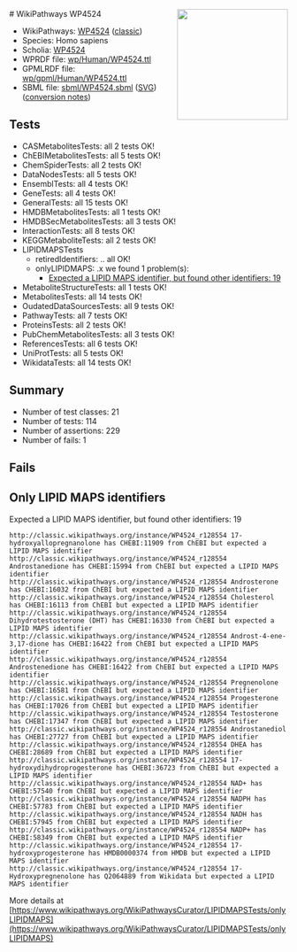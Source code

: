 <img style="float: right; width: 200px" src="https://upload.wikimedia.org/wikipedia/commons/thumb/8/83/Wplogo_with_text_500.png/640px-Wplogo_with_text_500.png" />
# WikiPathways WP4524

* WikiPathways: [WP4524](https://wikipathways.org/pathways/WP4524) ([classic](https://classic.wikipathways.org/instance/WP4524))
* Species: Homo sapiens
* Scholia: [WP4524](https://scholia.toolforge.org/wikipathways/WP4524)
* WPRDF file: [wp/Human/WP4524.ttl](../wp/Human/WP4524.ttl)
* GPMLRDF file: [wp/gpml/Human/WP4524.ttl](../wp/gpml/Human/WP4524.ttl)
* SBML file: [sbml/WP4524.sbml](../sbml/WP4524.sbml) ([SVG](../sbml/WP4524.svg)) ([conversion notes](../sbml/WP4524.txt))

## Tests
* CASMetabolitesTests: all 2 tests OK!
* ChEBIMetabolitesTests: all 5 tests OK!
* ChemSpiderTests: all 2 tests OK!
* DataNodesTests: all 5 tests OK!
* EnsemblTests: all 4 tests OK!
* GeneTests: all 4 tests OK!
* GeneralTests: all 15 tests OK!
* HMDBMetabolitesTests: all 1 tests OK!
* HMDBSecMetabolitesTests: all 3 tests OK!
* InteractionTests: all 8 tests OK!
* KEGGMetaboliteTests: all 2 tests OK!
* LIPIDMAPSTests
    * retiredIdentifiers: .. all OK!
    * onlyLIPIDMAPS: .x we found 1 problem(s):
        * [Expected a LIPID MAPS identifier, but found other identifiers: 19](#d0bfb681)
* MetaboliteStructureTests: all 1 tests OK!
* MetabolitesTests: all 14 tests OK!
* OudatedDataSourcesTests: all 9 tests OK!
* PathwayTests: all 7 tests OK!
* ProteinsTests: all 2 tests OK!
* PubChemMetabolitesTests: all 3 tests OK!
* ReferencesTests: all 6 tests OK!
* UniProtTests: all 5 tests OK!
* WikidataTests: all 14 tests OK!


## Summary

* Number of test classes: 21
* Number of tests: 114
* Number of assertions: 229
* Number of fails: 1

## Fails

<a name="d0bfb681" />

## Only LIPID MAPS identifiers

Expected a LIPID MAPS identifier, but found other identifiers: 19
```
http://classic.wikipathways.org/instance/WP4524_r128554 17-hydroxyallopregnanolone has CHEBI:11909 from ChEBI but expected a LIPID MAPS identifier
http://classic.wikipathways.org/instance/WP4524_r128554 Androstanedione has CHEBI:15994 from ChEBI but expected a LIPID MAPS identifier
http://classic.wikipathways.org/instance/WP4524_r128554 Androsterone has CHEBI:16032 from ChEBI but expected a LIPID MAPS identifier
http://classic.wikipathways.org/instance/WP4524_r128554 Cholesterol has CHEBI:16113 from ChEBI but expected a LIPID MAPS identifier
http://classic.wikipathways.org/instance/WP4524_r128554 Dihydrotestosterone (DHT) has CHEBI:16330 from ChEBI but expected a LIPID MAPS identifier
http://classic.wikipathways.org/instance/WP4524_r128554 Androst-4-ene- 3,17-dione has CHEBI:16422 from ChEBI but expected a LIPID MAPS identifier
http://classic.wikipathways.org/instance/WP4524_r128554 Androstenedione has CHEBI:16422 from ChEBI but expected a LIPID MAPS identifier
http://classic.wikipathways.org/instance/WP4524_r128554 Pregnenolone has CHEBI:16581 from ChEBI but expected a LIPID MAPS identifier
http://classic.wikipathways.org/instance/WP4524_r128554 Progesterone has CHEBI:17026 from ChEBI but expected a LIPID MAPS identifier
http://classic.wikipathways.org/instance/WP4524_r128554 Testosterone has CHEBI:17347 from ChEBI but expected a LIPID MAPS identifier
http://classic.wikipathways.org/instance/WP4524_r128554 Androstanediol has CHEBI:27727 from ChEBI but expected a LIPID MAPS identifier
http://classic.wikipathways.org/instance/WP4524_r128554 DHEA has CHEBI:28689 from ChEBI but expected a LIPID MAPS identifier
http://classic.wikipathways.org/instance/WP4524_r128554 17-hydroxydihydroprogesterone has CHEBI:36723 from ChEBI but expected a LIPID MAPS identifier
http://classic.wikipathways.org/instance/WP4524_r128554 NAD+ has CHEBI:57540 from ChEBI but expected a LIPID MAPS identifier
http://classic.wikipathways.org/instance/WP4524_r128554 NADPH has CHEBI:57783 from ChEBI but expected a LIPID MAPS identifier
http://classic.wikipathways.org/instance/WP4524_r128554 NADH has CHEBI:57945 from ChEBI but expected a LIPID MAPS identifier
http://classic.wikipathways.org/instance/WP4524_r128554 NADP+ has CHEBI:58349 from ChEBI but expected a LIPID MAPS identifier
http://classic.wikipathways.org/instance/WP4524_r128554 17-hydroxyprogesterone has HMDB0000374 from HMDB but expected a LIPID MAPS identifier
http://classic.wikipathways.org/instance/WP4524_r128554 17-Hydroxypregnenolone has Q2064889 from Wikidata but expected a LIPID MAPS identifier
```

More details at [https://www.wikipathways.org/WikiPathwaysCurator/LIPIDMAPSTests/onlyLIPIDMAPS](https://www.wikipathways.org/WikiPathwaysCurator/LIPIDMAPSTests/onlyLIPIDMAPS)


